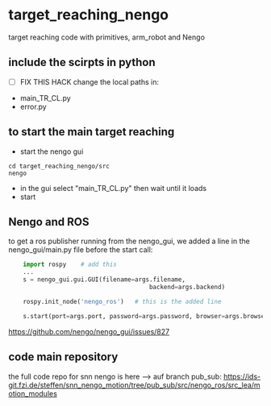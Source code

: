 # target_reaching_nengo

target reaching code with primitives, arm_robot and Nengo


## include the scirpts in python
* [ ] FIX THIS HACK
change the local paths in:
* main_TR_CL.py
* error.py


## to start the main target reaching
* start the nengo gui
```
cd target_reaching_nengo/src
nengo
```
* in the gui select "main_TR_CL.py" then wait until it loads
* start



## Nengo and ROS
to get a ros publisher running from the nengo_gui, we added a line in the nengo_gui/main.py file before the start call:

``` python
    import rospy    # add this
    ...
    s = nengo_gui.gui.GUI(filename=args.filename,
                                       backend=args.backend)

    rospy.init_node('nengo_ros')   # this is the added line

    s.start(port=args.port, password=args.password, browser=args.browser)
```

https://github.com/nengo/nengo_gui/issues/827


## code main repository
the full code repo for snn nengo is here --> auf branch pub_sub:
https://ids-git.fzi.de/steffen/snn_nengo_motion/tree/pub_sub/src/nengo_ros/src_lea/motion_modules